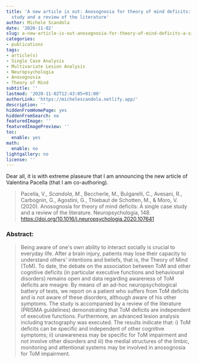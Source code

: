 ```yaml
---
title: 'A new article is out: Anosognosia for theory of mind deficits: A single case
  study and a review of the literature'
author: Michele Scandola
date: '2020-11-02'
slug: a-new-article-is-out-anosognosia-for-theory-of-mind-deficits-a-single-case-study-and-a-review-of-the-literature
categories:
- publications
tags:
- article(s)
- Single Case Analysis
- Multivariate Lesion Analysis
- Neuropsychologia
- Anosognosia
- Theory of Mind
subtitle: ''
lastmod: '2020-11-02T12:43:05+01:00'
authorLink: 'https://michelescandola.netlify.app/'
description: ''
hiddenFromHomePage: yes
hiddenFromSearch: no
featuredImage: ''
featuredImagePreview: ''
toc:
  enable: yes
math:
  enable: no
lightgallery: no
license: ''
---
```


Dear all, it is with extreme plaseure that I am announcing the 
new article of Valentina Pacella (that I am co-authoring).

> Pacella, V., *Scandola, M.*, Beccherle, M., Bulgarelli, C., Avesani, R., Carbognin, G., Agostini, G., Thiebaut de Schotten, M., & Moro, V. (2020). Anosognosia for theory of mind deficits: A single case study and a review of the literature. Neuropsychologia, 148. https://doi.org/10.1016/j.neuropsychologia.2020.107641

### Abstract:

> Being aware of one's own ability to interact socially is crucial to everyday life. After a brain injury, patients may lose their capacity to understand others' intentions and beliefs, that is, the Theory of Mind (ToM). To date, the debate on the association between ToM and other cognitive deficits (in particular executive functions and behavioural disorders) remains open and data regarding awareness of ToM deficits are meagre. By means of an ad-hoc neuropsychological battery of tests, we report on a patient who suffers from ToM deficits and is not aware of these disorders, although aware of his other symptoms. The study is accompanied by a review of the literature (PRISMA guidelines) demonstrating that ToM deficits are independent of executive functions. Furthermore, an advanced lesion analysis including tractography was executed. The results indicate that: i) ToM deficits can be specific and independent of other cognitive symptoms; ii) unawareness may be specific for ToM impairment and not involve other disorders and iii) the medial structures of the limbic, monitoring and attentional systems may be involved in anosognosia for ToM impairment.
